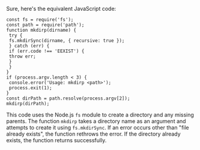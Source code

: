 Sure, here's the equivalent JavaScript code:
```
const fs = require('fs');
const path = require('path');
function mkdirp(dirname) {
 try {
 fs.mkdirSync(dirname, { recursive: true });
 } catch (err) {
 if (err.code !== 'EEXIST') {
 throw err;
 }
 }
}
if (process.argv.length < 3) {
 console.error('Usage: mkdirp <path>');
 process.exit(1);
}
const dirPath = path.resolve(process.argv[2]);
mkdirp(dirPath);
```
This code uses the Node.js `fs` module to create a directory and any missing parents. The function `mkdirp` takes a directory name as an argument and attempts to create it using `fs.mkdirSync`. If an error occurs other than "file already exists", the function rethrows the error. If the directory already exists, the function returns successfully.

